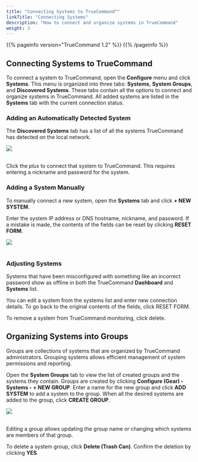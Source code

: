 ```yaml
---
title: "Connecting Systems to TrueCommand™"
linkTitle: "Connecting Systems"
description: "How to connect and organize systems in TrueCommand"
weight: 3
---
```


{{% pageinfo version="TrueCommand 1.2" %}}
{{% /pageinfo %}}

## Connecting Systems to TrueCommand

To connect a system to TrueCommand, open the **Configure** menu and click **Systems**.
This menu is organized into three tabs: **Systems**, **System Groups**, and **Discovered Systems**.
These tabs contain all the options to connect and organize systems in TrueCommand.
All added systems are listed in the **Systems** tab with the current connection status.

### Adding an Automatically Detected System

The **Discovered Systems** tab has a list of all the systems TrueCommand has detected on the local network.

<img src="/images/tc-systems-discovered.png">
<br><br>

Click the *plus* to connect that system to TrueCommand.
This requires entering a nickname and password for the system.

### Adding a System Manually

To manually connect a new system, open the **Systems** tab and click **+ NEW SYSTEM**.

Enter the system IP address or DNS hostname, nickname, and password.
If a mistake is made, the contents of the fields can be reset by clicking **RESET FORM**.

<img src="/images/tc-systems-new.png">
<br><br>

### Adjusting Systems

Systems that have been misconfigured with something like an incorrect password show as offline in both the TrueCommand **Dashboard** and **Systems** list.

You can edit a system from the systems list and enter new connection details. To go back to the original contents of the fields, click RESET FORM.

To remove a system from TrueCommand monitoring, click delete.

## Organizing Systems into Groups

Groups are collections of systems that are organized by TrueCommand administrators.
Grouping systems allows efficient management of system permissions and reporting.

Open the **System Groups** tab to view the list of created groups and the systems they contain.
Groups are created by clicking **Configure (Gear) ‣ Systems ‣ + NEW GROUP**.
Enter a name for the new group and click **ADD SYSTEM** to add a system to the group.
When all the desired systems are added to the group, click **CREATE GROUP**.

<img src="/images/tc-system-groups-add.png">
<br><br>

Editing a group allows updating the group name or changing which systems are members of that group.

To delete a system group, click **Delete (Trash Can)**. Confirm the deletion by clicking **YES**.

